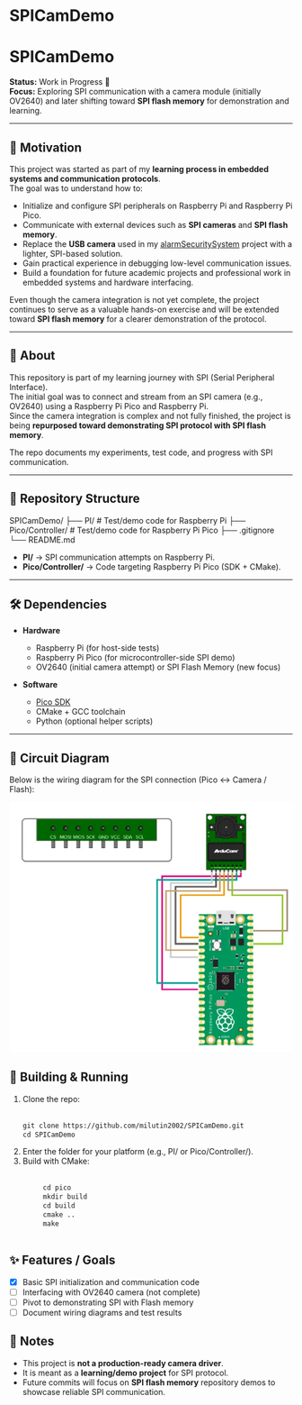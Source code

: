 # SPICamDemo
# SPICamDemo

**Status:** Work in Progress 🚧  
**Focus:** Exploring SPI communication with a camera module (initially OV2640) and later shifting toward **SPI flash memory** for demonstration and learning.

---

## 🎯 Motivation

This project was started as part of my **learning process in embedded systems and communication protocols**.  
The goal was to understand how to:  

- Initialize and configure SPI peripherals on Raspberry Pi and Raspberry Pi Pico.  
- Communicate with external devices such as **SPI cameras** and **SPI flash memory**.  
- Replace the **USB camera** used in my [alarmSecuritySystem](https://github.com/milutin2002/alarmSecuritySystem) project with a lighter, SPI-based solution.  
- Gain practical experience in debugging low-level communication issues.  
- Build a foundation for future academic projects and professional work in embedded systems and hardware interfacing.  

Even though the camera integration is not yet complete, the project continues to serve as a valuable hands-on exercise and will be extended toward **SPI flash memory** for a clearer demonstration of the protocol.

---

## 📖 About

This repository is part of my learning journey with SPI (Serial Peripheral Interface).  
The initial goal was to connect and stream from an SPI camera (e.g., OV2640) using a Raspberry Pi Pico and Raspberry Pi.  
Since the camera integration is complex and not fully finished, the project is being **repurposed toward demonstrating SPI protocol with SPI flash memory**.  

The repo documents my experiments, test code, and progress with SPI communication.

---

## 📂 Repository Structure

SPICamDemo/
├── PI/ # Test/demo code for Raspberry Pi
├── Pico/Controller/ # Test/demo code for Raspberry Pi Pico
├── .gitignore
└── README.md


- **PI/** → SPI communication attempts on Raspberry Pi.  
- **Pico/Controller/** → Code targeting Raspberry Pi Pico (SDK + CMake).  

---

## 🛠️ Dependencies

- **Hardware**  
  - Raspberry Pi (for host-side tests)  
  - Raspberry Pi Pico (for microcontroller-side SPI demo)  
  - OV2640 (initial camera attempt) or SPI Flash Memory (new focus)  

- **Software**  
  - [Pico SDK](https://github.com/raspberrypi/pico-sdk)  
  - CMake + GCC toolchain  
  - Python (optional helper scripts)  

---

## 🔌 Circuit Diagram

Below is the wiring diagram for the SPI connection (Pico ↔ Camera / Flash):

![Circuit Diagram](Circuit/Wiring.webp)



## 🚀 Building & Running

1. Clone the repo:
    <pre><code>
   git clone https://github.com/milutin2002/SPICamDemo.git
   cd SPICamDemo
   </code></pre>
2. Enter the folder for your platform (e.g., PI/ or Pico/Controller/).
3. Build with CMake:
    <pre><code>
        cd pico
        mkdir build
        cd build
        cmake ..
        make
    </code></pre>
## ✨ Features / Goals

- [x] Basic SPI initialization and communication code  
- [ ] Interfacing with OV2640 camera (not complete)  
- [ ] Pivot to demonstrating SPI with Flash memory  
- [ ] Document wiring diagrams and test results  

## 📌 Notes

- This project is **not a production-ready camera driver**.  
- It is meant as a **learning/demo project** for SPI protocol.  
- Future commits will focus on **SPI flash memory** repository demos to showcase reliable SPI communication.  
